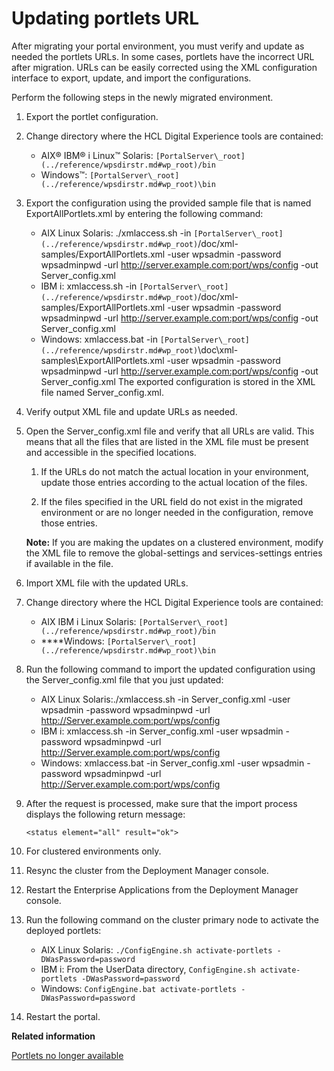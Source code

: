 # Updating portlets URL

After migrating your portal environment, you must verify and update as needed the portlets URLs. In some cases, portlets have the incorrect URL after migration. URLs can be easily corrected using the XML configuration interface to export, update, and import the configurations.

Perform the following steps in the newly migrated environment.

1.  Export the portlet configuration.
2.  Change directory where the HCL Digital Experience tools are contained:

    -   AIX® IBM® i Linux™ Solaris: `[PortalServer\_root](../reference/wpsdirstr.md#wp_root)/bin`
    -   Windows™: `[PortalServer\_root](../reference/wpsdirstr.md#wp_root)\bin`
3.  Export the configuration using the provided sample file that is named ExportAllPortlets.xml by entering the following command:

    -   AIX Linux Solaris: ./xmlaccess.sh -in `[PortalServer\_root](../reference/wpsdirstr.md#wp_root)`/doc/xml-samples/ExportAllPortlets.xml -user wpsadmin -password wpsadminpwd -url http://server.example.com:port/wps/config -out Server\_config.xml
    -   IBM i: xmlaccess.sh -in `[PortalServer\_root](../reference/wpsdirstr.md#wp_root)`/doc/xml-samples/ExportAllPortlets.xml -user wpsadmin -password wpsadminpwd -url http://server.example.com:port/wps/config -out Server\_config.xml
    -   Windows: xmlaccess.bat -in `[PortalServer\_root](../reference/wpsdirstr.md#wp_root)`\\doc\\xml-samples\\ExportAllPortlets.xml -user wpsadmin -password wpsadminpwd -url http://server.example.com:port/wps/config -out Server\_config.xml
    The exported configuration is stored in the XML file named Server\_config.xml.

4.  Verify output XML file and update URLs as needed.
5.  Open the Server\_config.xml file and verify that all URLs are valid. This means that all the files that are listed in the XML file must be present and accessible in the specified locations.

    1.  If the URLs do not match the actual location in your environment, update those entries according to the actual location of the files.

    2.  If the files specified in the URL field do not exist in the migrated environment or are no longer needed in the configuration, remove those entries.

    **Note:** If you are making the updates on a clustered environment, modify the XML file to remove the global-settings and services-settings entries if available in the file.

6.  Import XML file with the updated URLs.
7.  Change directory where the HCL Digital Experience tools are contained:

    -   AIX IBM i Linux Solaris: `[PortalServer\_root](../reference/wpsdirstr.md#wp_root)/bin`
    -   ****Windows: `[PortalServer\_root](../reference/wpsdirstr.md#wp_root)\bin`
8.  Run the following command to import the updated configuration using the Server\_config.xml file that you just updated:

    -   AIX Linux Solaris:./xmlaccess.sh -in Server\_config.xml -user wpsadmin -password wpsadminpwd -url http://Server.example.com:port/wps/config
    -   IBM i: xmlaccess.sh -in Server\_config.xml -user wpsadmin -password wpsadminpwd -url http://Server.example.com:port/wps/config
    -   Windows: xmlaccess.bat -in Server\_config.xml -user wpsadmin -password wpsadminpwd -url http://Server.example.com:port/wps/config
9.  After the request is processed, make sure that the import process displays the following return message:

    ```
    <status element="all" result="ok">
    ```

10. For clustered environments only.
11. Resync the cluster from the Deployment Manager console.

12. Restart the Enterprise Applications from the Deployment Manager console.

13. Run the following command on the cluster primary node to activate the deployed portlets:

    -   AIX Linux Solaris: `./ConfigEngine.sh activate-portlets -DWasPassword=password`
    -   IBM i: From the UserData directory, `ConfigEngine.sh activate-portlets -DWasPassword=password`
    -   Windows: `ConfigEngine.bat activate-portlets -DWasPassword=password`
14. Restart the portal.



**Related information**  


[Portlets no longer available](../migrate/mig_removed_portlets.md)

